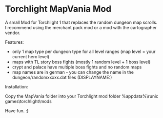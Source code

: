 # Torchlight MapVania Mod

A small Mod for Torchlight 1 that replaces the random dungeon map scrolls.
I recommend using the merchant pack mod or a mod with the cartographer vendor.

Features:

- only 1 map type per dungeon type for all level ranges (map level = your current hero level)
- maps with TL story boss fights (mostly 1 random level + 1 boss level)
- crypt and palace have multiple boss fights and no random maps
- map names are in german - you can change the name in the dungeon/randomxxxxx.dat files (<TRANSLATE>DISPLAYNAME:)

Installation:

Copy the MapVania folder into your Torchlight mod folder %appdata%\runic games\torchlight\mods

Have fun. :)